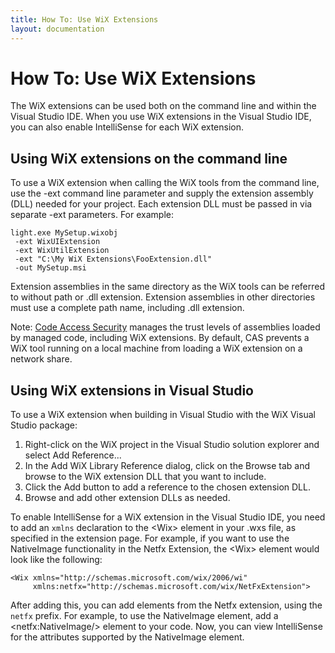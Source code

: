 ```yaml
---
title: How To: Use WiX Extensions
layout: documentation
---
```

# How To: Use WiX Extensions

The WiX extensions can be used both on the command line and within the Visual Studio IDE. When you use WiX extensions in the Visual Studio IDE, you can also enable IntelliSense for each WiX extension.

## Using WiX extensions on the command line

To use a WiX extension when calling the WiX tools from the command line, use the -ext command line parameter and supply the extension assembly (DLL) needed for your project. Each extension DLL must be passed in via separate -ext parameters. For example:

    light.exe MySetup.wixobj
     -ext WixUIExtension
     -ext WixUtilExtension
     -ext "C:\My WiX Extensions\FooExtension.dll"
     -out MySetup.msi

Extension assemblies in the same directory as the WiX tools can be referred to without path or .dll extension. Extension assemblies in other directories must use a complete path name, including .dll extension.

Note: <a href="http://msdn.microsoft.com/library/930b76w0.aspx" target="_blank">Code Access Security</a> manages the trust levels of assemblies loaded by managed code, including WiX extensions. By default, CAS prevents a WiX tool running on a local machine from loading a WiX extension on a network share.

## Using WiX extensions in Visual Studio

To use a WiX extension when building in Visual Studio with the WiX Visual Studio package:

1. Right-click on the WiX project in the Visual Studio solution explorer and select Add Reference...
1. In the Add WiX Library Reference dialog, click on the Browse tab and browse to the WiX extension DLL that you want to include.
1. Click the Add button to add a reference to the chosen extension DLL.
1. Browse and add other extension DLLs as needed.

To enable IntelliSense for a WiX extension in the Visual Studio IDE, you need to add an `xmlns` declaration to the &lt;Wix&gt;
element in your .wxs file, as specified in the extension page. For example, if you want to use the NativeImage functionality in the
Netfx Extension, the &lt;Wix&gt; element would look like the following:

    <Wix xmlns="http://schemas.microsoft.com/wix/2006/wi"
         xmlns:netfx="http://schemas.microsoft.com/wix/NetFxExtension">

After adding this, you can add elements from the Netfx extension, using the `netfx` prefix. For example, to use the NativeImage element,
add a \<netfx:NativeImage/> element to your code. Now, you can view IntelliSense for the attributes supported by the NativeImage element.

